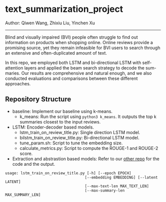 # text_summarization_project
Author: Qiwen Wang, Zhixiu Liu, Yinchen Xu

-----
Blind and visually impaired (BVI) people often struggle to find out information on products when shopping online. 
Online reviews provide a promising source, yet they remain infeasible for BVI users to search through an extensive and often-duplicated amount of text. 

In this repo, we employed both LSTM and bi-directional LSTM with self-attention layers and applied the beam search strategy to decode the sum- maries. Our results are comprehensive and natural enough, and we also conducted evaluations and comparisons between these different approaches.

## Repository Structure

- baseline: Implement our baseline using k-means. 
  - k_means: Run the script using `python3 k_means`. It outputs the top k summaries closest to the input reviews.
- LSTM: Encoder-decoder based models.
  - lstm_train_on_review_title.py: Single direction LSTM model.
  - bilstm_train_on_review_title.py: Bi-directional LSTM model.
  - tune_param.sh: Script to tune the embedding size.
  - calculate_metrics.py: Script to compute the ROUGE-1 and ROUGE-2 score.
- Extraction and abstrastion based models: Refer to our [other repo](https://github.com/qwang70/PreSumm) for the code and the output.

```
usage: lstm_train_on_review_title.py [-h] [--epoch EPOCH]
                                    [--embedding EMBEDDING] [--latent LATENT]
                                    [--max-text-len MAX_TEXT_LEN]
                                    [--max-summary-len MAX_SUMMARY_LEN]

```
